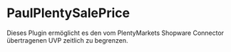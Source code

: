 # PaulPlentySalePrice

Dieses Plugin ermöglicht es den vom PlentyMarkets Shopware Connector übertragenen UVP zeitlich zu begrenzen.